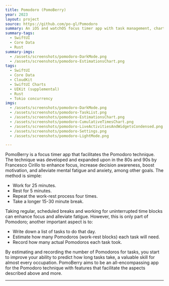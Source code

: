 ```yaml
---
title: Pomodoro (PomoBerry)
year: 2023
layout: project
source: https://github.com/po-gl/Pomodoro
summary: An iOS and watchOS focus timer app with task management, charts, and a Rust backend.
summary-tags:
  - SwiftUI
  - Core Data
  - Rust
summary-imgs:
  - /assets/screenshots/pomodoro-DarkMode.png
  - /assets/screenshots/pomodoro-EstimationsChart.png
tags:
  - SwiftUI
  - Core Data
  - CloudKit
  - SwiftUI Charts
  - UIKit (supplemental)
  - Rust
  - Tokio concurrency
imgs:
  - /assets/screenshots/pomodoro-DarkMode.png
  - /assets/screenshots/pomodoro-TaskList.png
  - /assets/screenshots/pomodoro-EstimationsChart.png
  - /assets/screenshots/pomodoro-CumulativeTimesChart.png
  - /assets/screenshots/pomodoro-LiveActivitiesAndWidgetsCondensed.png
  - /assets/screenshots/pomodoro-Settings.png
  - /assets/screenshots/pomodoro-LightMode.png

---
```


PomoBerry is a focus timer app that facilitates the Pomodoro technique. The technique was developed and expanded upon in the 80s and 90s by Francesco Cirillo to enhance focus, increase decision awareness, boost motivation, and alleviate mental fatigue and anxiety, among other goals. The method is simple:

* Work for 25 minutes.
* Rest for 5 minutes.
* Repeat the work-rest process four times.
* Take a longer 15-30 minute break.

Taking regular, scheduled breaks and working for uninterrupted time blocks can enhance focus and alleviate fatigue. However, this is only part of Pomodoro; another important aspect is to:
* Write down a list of tasks to do that day.
* Estimate how many Pomodoros (work-rest blocks) each task will need.
* Record how many actual Pomodoros each task took.

By estimating and recording the number of Pomodoros for tasks, you start to improve your ability to predict how long tasks take, a valuable skill for almost every occupation. PomoBerry aims to be an all-encompassing app for the Pomodoro technique with features that facilitate the aspects described above and more.

---
